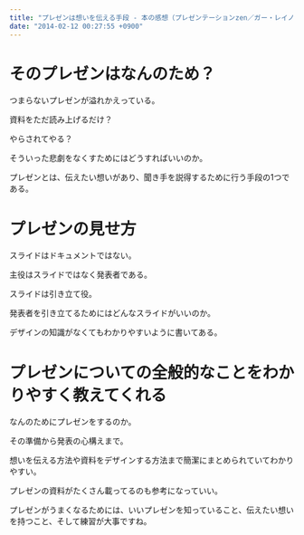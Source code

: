 ```yaml
---
title: "プレゼンは想いを伝える手段 - 本の感想（プレゼンテーションzen／ガー・レイノルズ、熊谷小百合訳）"
date: "2014-02-12 00:27:55 +0900"
---
```


# そのプレゼンはなんのため？

つまらないプレゼンが溢れかえっている。

資料をただ読み上げるだけ？

やらされてやる？

そういった悲劇をなくすためにはどうすればいいのか。

プレゼンとは、伝えたい想いがあり、聞き手を説得するために行う手段の1つである。

# プレゼンの見せ方

スライドはドキュメントではない。

主役はスライドではなく発表者である。

スライドは引き立て役。

発表者を引き立てるためにはどんなスライドがいいのか。

デザインの知識がなくてもわかりやすいように書いてある。

# プレゼンについての全般的なことをわかりやすく教えてくれる

なんのためにプレゼンをするのか。

その準備から発表の心構えまで。

想いを伝える方法や資料をデザインする方法まで簡潔にまとめられていてわかりやすい。

プレゼンの資料がたくさん載ってるのも参考になっていい。

プレゼンがうまくなるためには、いいプレゼンを知っていること、伝えたい想いを持つこと、そして練習が大事ですね。
